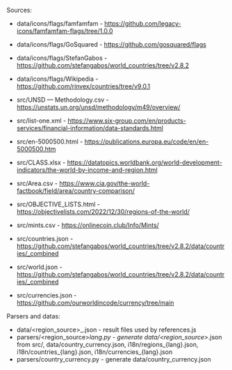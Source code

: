Sources:
- data/icons/flags/famfamfam - https://github.com/legacy-icons/famfamfam-flags/tree/1.0.0
- data/icons/flags/GoSquared - https://github.com/gosquared/flags
- data/icons/flags/StefanGabos - https://github.com/stefangabos/world_countries/tree/v2.8.2
- data/icons/flags/Wikipedia - https://github.com/rinvex/countries/tree/v9.0.1

- src/UNSD — Methodology.csv - https://unstats.un.org/unsd/methodology/m49/overview/
- src/list-one.xml - https://www.six-group.com/en/products-services/financial-information/data-standards.html
- src/en-5000500.html - https://publications.europa.eu/code/en/en-5000500.htm
- src/CLASS.xlsx - https://datatopics.worldbank.org/world-development-indicators/the-world-by-income-and-region.html
- src/Area.csv - https://www.cia.gov/the-world-factbook/field/area/country-comparison/
- src/OBJECTIVE_LISTS.html - https://objectivelists.com/2022/12/30/regions-of-the-world/
- src/mints.csv - https://onlinecoin.club/Info/Mints/

- src/countries.json - https://github.com/stefangabos/world_countries/tree/v2.8.2/data/countries/_combined
- src/world.json - https://github.com/stefangabos/world_countries/tree/v2.8.2/data/countries/_combined
- src/currencies.json - https://github.com/ourworldincode/currency/tree/main

Parsers and datas:
- data/<region_source>_<lang>.json - result files used by references.js
- parsers/<region_source>_lang.py - generate data/<region_source>_<lang>.json from src/<src>, data/country_currency.json, i18n/regions_{lang}.json, i18n/countries_{lang}.json, i18n/currencies_{lang}.json
- parsers/country_currency.py - generate data/country_currency.json
